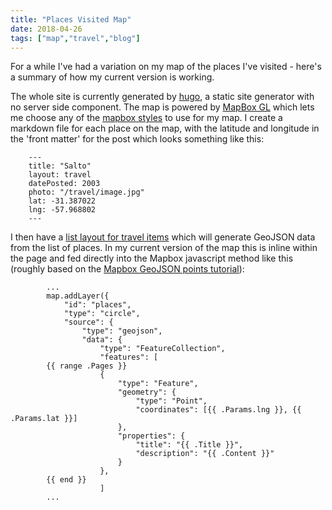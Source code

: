 ```yaml
---
title: "Places Visited Map"
date: 2018-04-26
tags: ["map","travel","blog"]
---
```


For a while I've had a variation on my map of the places I've visited - here's a summary of how my current version is working. 

The whole site is currently generated by [hugo](https://gohugo.io), a static site generator with no server side component.  The map is powered by [MapBox GL](https://www.mapbox.com/mapbox-gl-js/) which lets me choose any of the [mapbox styles](https://www.mapbox.com/gallery/) to use for my map. I create a markdown file for each place on the map, with the latitude and longitude in the 'front matter' for the post which looks something like this:

        ---
        title: "Salto"
        layout: travel
        datePosted: 2003
        photo: "/travel/image.jpg"
        lat: -31.387022
        lng: -57.968802
        ---

I then have a [list layout for travel items](https://github.com/rickymoorhouse/blog/blob/master/layouts/travel/travel.html) which will generate GeoJSON data from the list of places. In my current version of the map this is inline within the page and fed directly into the Mapbox javascript method like this (roughly based on the [Mapbox GeoJSON points tutorial](https://www.mapbox.com/mapbox-gl-js/example/geojson-markers/)):

            ...
            map.addLayer({
                "id": "places",
                "type": "circle",
                "source": {
                    "type": "geojson",
                    "data": {
                        "type": "FeatureCollection",
                        "features": [
            {{ range .Pages }}
                        {
                            "type": "Feature",
                            "geometry": {
                                "type": "Point",
                                "coordinates": [{{ .Params.lng }}, {{ .Params.lat }}]
                            },
                            "properties": {
                                "title": "{{ .Title }}",
                                "description": "{{ .Content }}"
                            }
                        },
            {{ end }}
                        ]
            ...

